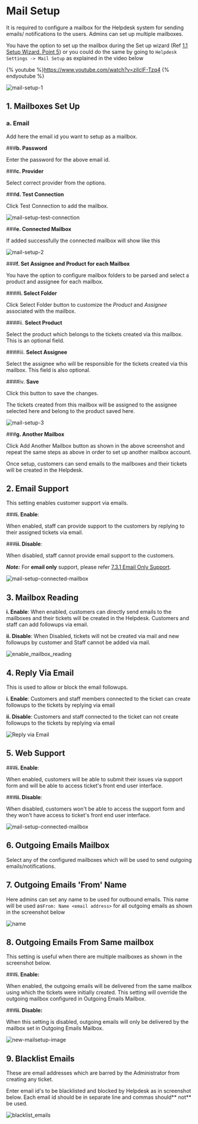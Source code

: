 # Mail Setup

It is required to configure a mailbox for the Helpdesk system for sending emails/ notifications to the users. Admins can set up multiple mailboxes.

You have the option to set up the mailbox during the Set up wizard (Ref [1.1 Setup Wizard. Point 5](http://docs.rtcamp.com/rtbiz/helpdesk/admin/setup.html#5-mailbox-setup)) or you could do the same  by going to ```Helpdesk Settings -> Mail Setup``` as explained in the video below

{% youtube %}https://www.youtube.com/watch?v=ziIclF-Tzq4 {% endyoutube %}

![mail-setup-1](https://cloud.githubusercontent.com/assets/8191145/9361196/ee5369d8-46b7-11e5-8f93-1bf5a14de8e1.png)


## 1. Mailboxes Set Up

### **a. Email**

 Add here the email id you want to setup as a mailbox.

###**b. Password**

Enter the password for the above email id.

###**c. Provider**

Select correct provider from the options.

###**d. Test Connection**

Click Test Connection to add the mailbox.

![mail-setup-test-connection](https://cloud.githubusercontent.com/assets/8191145/9351899/a14954dc-467a-11e5-8ffb-789545fcb6da.png)



###**e. Connected Mailbox**

If added successfully the connected mailbox  will show like this

![mail-setup-2](https://cloud.githubusercontent.com/assets/8191145/9361198/ee590d5c-46b7-11e5-87a1-a33e5f5f9069.png)


###**f. Set Assignee and Product for each Mailbox**

You have the option to configure mailbox folders to be parsed and select a product and assignee for each mailbox.

####**i. Select Folder**

Click Select Folder button to customize the *Product* and *Assignee* associated with the mailbox.

####ii. **Select Product**

Select the product which belongs to the tickets created via this mailbox.
This is an optional field.

####iii. **Select Assignee**

Select the assignee who will be responsible for the tickets created via this mailbox. This field is also optional.

####iv. **Save**

Click this button to save the changes.

The tickets created from this mailbox will be assigned to the assignee selected here and belong to the product saved here.

![mail-setup-3](https://cloud.githubusercontent.com/assets/8191145/9361191/ee2d5cca-46b7-11e5-99df-dbe8053c03e5.png)

###**g. Another Mailbox**

Click Add Another Mailbox button as shown in the above screenshot and repeat the same steps as above in order to set up another mailbox account.

Once setup, customers can send emails to the mailboxes and their tickets will be created in the Helpdesk.

## 2. Email Support

This setting enables customer support via emails.

###**i. Enable**:

When enabled, staff can provide support to the customers by replying to their assigned tickets via email.

###**ii. Disable**:

When disabled, staff cannot provide email support to the customers.

***Note:*** For **email only** support, please refer [7.3.1 Email Only Support](http://docs.rtcamp.com/rtbiz/helpdesk/admin/mailbox/email_only_support.html).

![mail-setup-connected-mailbox](https://cloud.githubusercontent.com/assets/8191145/9351978/436417f2-467b-11e5-97d3-30d9edba1197.png)

## 3. Mailbox Reading


**i. Enable**: When enabled, customers can directly send emails to the mailboxes and their tickets will be created in the Helpdesk. Customers and staff can add followups via email.

**ii. Disable**: When Disabled, tickets will not be created via mail and new followups by customer and Staff cannot be added via mail.

![enable_mailbox_reading](https://cloud.githubusercontent.com/assets/8191145/6487363/bee796b8-c2b6-11e4-8b84-0f761513cb48.png)

## 4. Reply Via Email

This is used to allow or block the email followups.

**i. Enable**: Customers and staff members connected to the ticket can create followups to the tickets by replying via email

**ii. Disable**: Customers and staff connected to the ticket can not create followups to the tickets by replying via email

![Reply via Email](http://git.rtcamp.com/uploads/rtbiz/rtbiz-helpdesk/46a4d1e93f/Reply_via_Email.png)

## 5. Web Support

###**i. Enable**:

When enabled, customers will be able to submit their issues via support form and will be able to access ticket's front end user interface.

###**ii. Disable**:

When disabled, customers won't be able to access the support form and they won't have access to ticket's front end user interface.

![mail-setup-connected-mailbox](https://cloud.githubusercontent.com/assets/8191145/9351978/436417f2-467b-11e5-97d3-30d9edba1197.png)

## 6. Outgoing Emails Mailbox

Select any of the configured mailboxes which will be used to send outgoing emails/notifications.



## 7. Outgoing Emails 'From' Name

Here admins can set any name to be used for outbound emails. This name will be used as```From: Name <email address>``` for all outgoing emails as shown in the screenshot below



![name](https://cloud.githubusercontent.com/assets/8191145/6501114/52b3b830-c33a-11e4-9dad-5f6f832b66a5.png)


## 8. Outgoing Emails From Same mailbox

This setting is useful when there are multiple mailboxes as shown in the screenshot below.

###**i. Enable:**

When enabled, the outgoing emails will be delivered from the same mailbox using which the tickets were initially created. This setting will override the outgoing mailbox configured in Outgoing Emails Mailbox.

###**ii. Disable:**

When this setting is disabled, outgoing emails will only be delivered by the mailbox set in Outgoing Emails Mailbox.

![new-mailsetup-image](https://cloud.githubusercontent.com/assets/8191145/9195862/bb04fba2-4043-11e5-86d4-56b3b371e4ac.png)


## 9. Blacklist Emails

These are email addresses which are barred by the Administrator from creating any ticket.

Enter email id's to be blacklisted and blocked by Helpdesk as in screenshot below. Each  email id should be in separate line and commas should** not** be used.

![blacklist_emails](https://cloud.githubusercontent.com/assets/8191145/6487587/1f9e311e-c2b8-11e4-82ab-00a51d017331.png)

